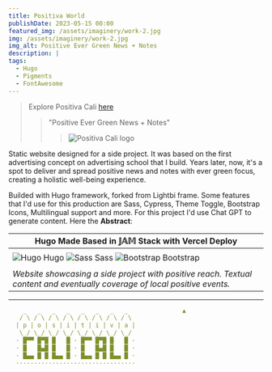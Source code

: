 ```yaml
---
title: Positiva World
publishDate: 2023-05-15 00:00
featured_img: /assets/imaginery/work-2.jpg
img: /assets/imaginery/work-2.jpg
img_alt: Positive Ever Green News + Notes
description: |
tags:
  - Hugo
  - Pigments
  - FontAwesome
---
```

> Explore Positiva Cali [here](https://positiva.netlify.com)
>
> > "Positive Ever Green News + Notes" 
> > > 
> > > ![Positiva Cali logo](https://lucfreelance.vercel.app/assets/img/p.png)

Static website designed for a side project. It was based on the first advertising concept on advertising school that I build. Years later,  now, it's a spot to deliver and spread positive news and notes with ever green focus, creating a holistic well-being experience.

Builded with Hugo framework, forked from Lightbi frame. Some features that I'd use for this production are Sass, Cypress, Theme Toggle, Bootstrap Icons, Multilingual support and more. For this project I'd use Chat GPT to generate content. Here the **Abstract**:

|  Hugo Made Based in 𝕁𝔸𝕄 Stack with Vercel Deploy  |
|----------------------------------------------------------------|
| |
| ![Hugo](https://i.imgur.com/44EVa6K.png) Hugo ![Sass](https://img.icons8.com/color/48/000000/sass.png) Sass ![Bootstrap](https://img.icons8.com/color/48/000000/bootstrap.png) Bootstrap   | 
| |
| _Website showcasing a side project with positive reach. Textual content and eventually coverage of local positive events._ |

--- 
```yaml
    _   _   _   _   _   _   _   _               ▲
   / \ / \ / \ / \ / \ / \ / \ / \ 
  | p | o | s | i | t | i | v | a |
   \_/ \_/ \_/ \_/ \_/ \_/ \_/ \_/ 
  · █▀▀ █▀█ █   █ · █▀▀ █▀█ █   █ ·
  · █   █▄█ █   █ · █   █▄█ █   █ ·
  · █▄▄ █ █ █▄▄ █ · █▄▄ █ █ █▄▄ █ ·
  ·································
  
```